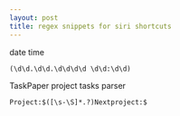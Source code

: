 ```yaml
---
layout: post
title: regex snippets for siri shortcuts
---
```

date time
```
(\d\d.\d\d.\d\d\d\d \d\d:\d\d)
```


TaskPaper project tasks parser
```
Project:$([\s-\S]*.?)Nextproject:$
```
